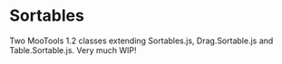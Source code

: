 Sortables
==============

Two MooTools 1.2 classes extending Sortables.js, Drag.Sortable.js and Table.Sortable.js.
Very much WIP!